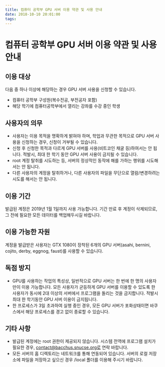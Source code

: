 ```yaml
---
title: 컴퓨터 공학부 GPU 서버 이용 약관 및 사용 안내
date: 2018-10-10 20:01:00
tags:
---
```


# 컴퓨터 공학부 GPU 서버 이용 약관 및 사용 안내
## 이용 대상
다음 중 하나 이상에 해당하는 경우 GPU 서버 사용을 신청할 수 있습니다.
- 컴퓨터 공학부 구성원(복수전공, 부전공자 포함)
- 해당 학기에 컴퓨터공학부에서 열리는 강좌를 수강 중인 학생

## 사용자의 의무
- 사용자는 이용 목적을 명확하게 밝혀야 하며, 학업과 무관한 목적으로 GPU 서버 사용을 신청하는 경우, 신청이 거부될 수 있습니다.
- 신청 후 신청한 목적과 다르게 GPU 서버를 사용(비트코인 채굴 등)하여서는 안 됩니다. 적발시, 최대 한 학기 동안 GPU 서버 사용이 금지될 수 있습니다.
- root 계정 탈취를 시도하는 등, 서버의 정상적인 동작에 해를 가하는 행위를 시도해서는 안 됩니다.
- 다른 사용자의 계정을 탈취하거나, 다른 사용자의 파일을 무단으로 열람/변경하려는 시도를 해서는 안 됩니다.

## 이용 기간
발급된 계정은 2019년 1월 1일까지 사용 가능합니다. 기간 만료 후 계정이 삭제되므로, 그 전에 필요한 모든 데이터를 백업해두시길 바랍니다.

## 이용 가능한 자원
계정을 발급받은 사용자는 GTX 1080이 장착된 6개의 GPU 서버(asahi, bernini, cojito, derby, eggnog, faust)를 사용할 수 있습니다.

## 독점 방지
- GPU를 사용하는 작업의 특성상, 일반적으로 GPU 서버는 한 번에 한 명의 사용자만이 이용 가능합니다. 모든 사용자가 균등하게 GPU 서버를 이용할 수 있도록 한 사용자가 동시에 2대 이상의 서버에서 프로그램을 돌리는 것을 금지합니다. 적발시 최대 한 학기동안 GPU 서버 이용이 금지됩니다.
- 한 프로세스가 3일 초과하여 실행 중인 경우, 모든 GPU 서버가 포화상태이면 바쿠스에서 해당 프로세스를 경고 없이 종료할 수 있습니다.

## 기타 사항
- 발급된 계정에는 root 권한이 제공되지 않습니다. 시스템 전역에 프로그램 설치가 필요한 경우, contact@bacchus.snucse.org로 연락 바랍니다.
- 모든 서버의 홈 디렉토리는 네트워크를 통해 연동되어 있습니다. 서버의 로컬 저장소에 파일을 저장하고 싶으신 경우 /local 폴더를 이용해 주시기 바랍니다.
